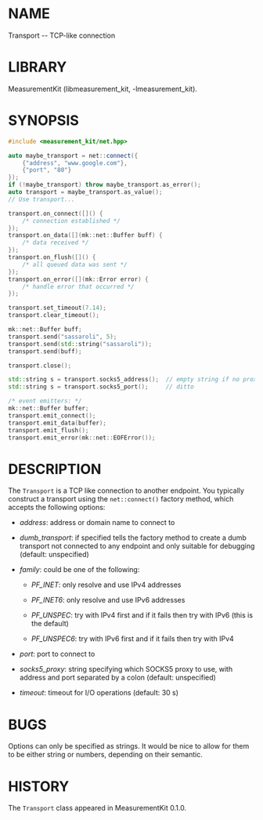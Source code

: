 # NAME
Transport -- TCP-like connection

# LIBRARY
MeasurementKit (libmeasurement_kit, -lmeasurement_kit).

# SYNOPSIS
```C++
#include <measurement_kit/net.hpp>

auto maybe_transport = net::connect({
    {"address", "www.google.com"},
    {"port", "80"}
});
if (!maybe_transport) throw maybe_transport.as_error();
auto transport = maybe_transport.as_value();
// Use transport...

transport.on_connect([]() {
    /* connection established */
});
transport.on_data([](mk::net::Buffer buff) {
    /* data received */
});
transport.on_flush([]() {
    /* all queued data was sent */
});
transport.on_error([](mk::Error error) {
    /* handle error that occurred */
});

transport.set_timeout(7.14);
transport.clear_timeout();

mk::net::Buffer buff;
transport.send("sassaroli", 5);
transport.send(std::string("sassaroli"));
transport.send(buff);

transport.close();

std::string s = transport.socks5_address();  // empty string if no proxy
std::string s = transport.socks5_port();     // ditto

/* event emitters: */
mk::net::Buffer buffer;
transport.emit_connect();
transport.emit_data(buffer);
transport.emit_flush();
transport.emit_error(mk::net::EOFError());
```

# DESCRIPTION

The `Transport` is a TCP like connection to another endpoint. You typically
construct a transport using the `net::connect()` factory method, which accepts
the following options:

- *address*: address or domain name to connect to

- *dumb_transport*: if specified tells the factory method to create a dumb
transport not connected to any endpoint and only suitable for debugging (default:
unspecified)

- *family*: could be one of the following:

    - *PF_INET*: only resolve and use IPv4 addresses

    - *PF_INET6*: only resolve and use IPv6 addresses

    - *PF_UNSPEC*: try with IPv4 first and if it fails then try with IPv6
      (this is the default)

    - *PF_UNSPEC6*: try with IPv6 first and if it fails then try with IPv4

- *port*: port to connect to

- *socks5_proxy*: string specifying which SOCKS5 proxy to use, with
address and port separated by a colon (default: unspecified)

- *timeout*: timeout for I/O operations (default: 30 s)

# BUGS

Options can only be specified as strings. It would be nice to allow for them
to be either string or numbers, depending on their semantic.

# HISTORY

The `Transport` class appeared in MeasurementKit 0.1.0.
